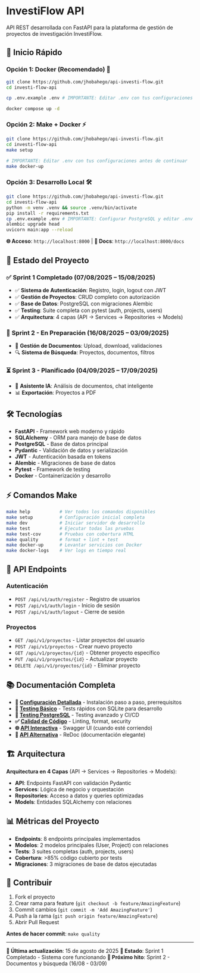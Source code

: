 # InvestiFlow API

API REST desarrollada con FastAPI para la plataforma de gestión de proyectos de investigación InvestiFlow.

## 🚀 Inicio Rápido

### Opción 1: Docker (Recomendado) 🐳
```bash
git clone https://github.com/jhobahego/api-investi-flow.git
cd investi-flow-api

cp .env.example .env # IMPORTANTE: Editar .env con tus configuraciones (DB, secrets, etc.)

docker compose up -d
```

### Opción 2: Make + Docker ⚡
```bash
git clone https://github.com/jhobahego/api-investi-flow.git
cd investi-flow-api
make setup

# IMPORTANTE: Editar .env con tus configuraciones antes de continuar
make docker-up
```

### Opción 3: Desarrollo Local 🛠️
```bash
git clone https://github.com/jhobahego/api-investi-flow.git
cd investi-flow-api
python -m venv .venv && source .venv/bin/activate
pip install -r requirements.txt
cp .env.example .env # IMPORTANTE: Configurar PostgreSQL y editar .env con tus datos de BD
alembic upgrade head
uvicorn main:app --reload
```

**🌐 Acceso**: `http://localhost:8000` | **📖 Docs**: `http://localhost:8000/docs`

## 🎯 Estado del Proyecto

### ✅ **Sprint 1 Completado** (07/08/2025 – 15/08/2025)
- ✅ **Sistema de Autenticación**: Registro, login, logout con JWT
- ✅ **Gestión de Proyectos**: CRUD completo con autorización
- ✅ **Base de Datos**: PostgreSQL con migraciones Alembic
- ✅ **Testing**: Suite completa con pytest (auth, projects, users)
- ✅ **Arquitectura**: 4 capas (API → Services → Repositories → Models)

### 🚧 **Sprint 2 - En Preparación** (16/08/2025 – 03/09/2025)
- 📄 **Gestión de Documentos**: Upload, download, validaciones
- 🔍 **Sistema de Búsqueda**: Proyectos, documentos, filtros

### ⏳ **Sprint 3 - Planificado** (04/09/2025 – 17/09/2025)
- 🤖 **Asistente IA**: Análisis de documentos, chat inteligente
- 📊 **Exportación**: Proyectos a PDF

## 🛠️ Tecnologías

- **FastAPI** - Framework web moderno y rápido
- **SQLAlchemy** - ORM para manejo de base de datos
- **PostgreSQL** - Base de datos principal
- **Pydantic** - Validación de datos y serialización
- **JWT** - Autenticación basada en tokens
- **Alembic** - Migraciones de base de datos
- **Pytest** - Framework de testing
- **Docker** - Containerización y desarrollo

## ⚡ Comandos Make

```bash
make help           # Ver todos los comandos disponibles
make setup          # Configuración inicial completa
make dev            # Iniciar servidor de desarrollo
make test           # Ejecutar todas las pruebas
make test-cov       # Pruebas con cobertura HTML
make quality        # format + lint + test
make docker-up      # Levantar servicios con Docker
make docker-logs    # Ver logs en tiempo real
```

## 🔗 API Endpoints

### Autenticación
- `POST /api/v1/auth/register` - Registro de usuarios
- `POST /api/v1/auth/login` - Inicio de sesión
- `POST /api/v1/auth/logout` - Cierre de sesión

### Proyectos
- `GET /api/v1/proyectos` - Listar proyectos del usuario
- `POST /api/v1/proyectos` - Crear nuevo proyecto
- `GET /api/v1/proyectos/{id}` - Obtener proyecto específico
- `PUT /api/v1/proyectos/{id}` - Actualizar proyecto
- `DELETE /api/v1/proyectos/{id}` - Eliminar proyecto

## 📚 Documentación Completa

- **🔧 [Configuración Detallada](docs/SETUP.md)** - Instalación paso a paso, prerrequisitos
- **🧪 [Testing Básico](docs/TESTING.md)** - Tests rápidos con SQLite para desarrollo
- **🐘 [Testing PostgreSQL](docs/TESTING_POSTGRESQL.md)** - Testing avanzado y CI/CD
- **✅ [Calidad de Código](docs/RUN_WITH_VALIDATION.md)** - Linting, format, security
- **🌐 [API Interactiva](http://localhost:8000/docs)** - Swagger UI (cuando esté corriendo)
- **📖 [API Alternativa](http://localhost:8000/redoc)** - ReDoc (documentación elegante)

## 🏗️ Arquitectura

**Arquitectura en 4 Capas** (API → Services → Repositories → Models):
- **API**: Endpoints FastAPI con validación Pydantic
- **Services**: Lógica de negocio y orquestación
- **Repositories**: Acceso a datos y queries optimizadas
- **Models**: Entidades SQLAlchemy con relaciones

## 📊 Métricas del Proyecto

- **Endpoints**: 8 endpoints principales implementados
- **Modelos**: 2 modelos principales (User, Project) con relaciones
- **Tests**: 3 suites completas (auth, projects, users)
- **Cobertura**: >85% código cubierto por tests
- **Migraciones**: 3 migraciones de base de datos ejecutadas

## 🤝 Contribuir

1. Fork el proyecto
2. Crear rama para feature (`git checkout -b feature/AmazingFeature`)
3. Commit cambios (`git commit -m 'Add AmazingFeature'`)
4. Push a la rama (`git push origin feature/AmazingFeature`)
5. Abrir Pull Request

**Antes de hacer commit**: `make quality`

---

**📅 Última actualización**: 15 de agosto de 2025
**🚀 Estado**: Sprint 1 Completado - Sistema core funcionando
**🎯 Próximo hito**: Sprint 2 - Documentos y búsqueda (16/08 - 03/09)

